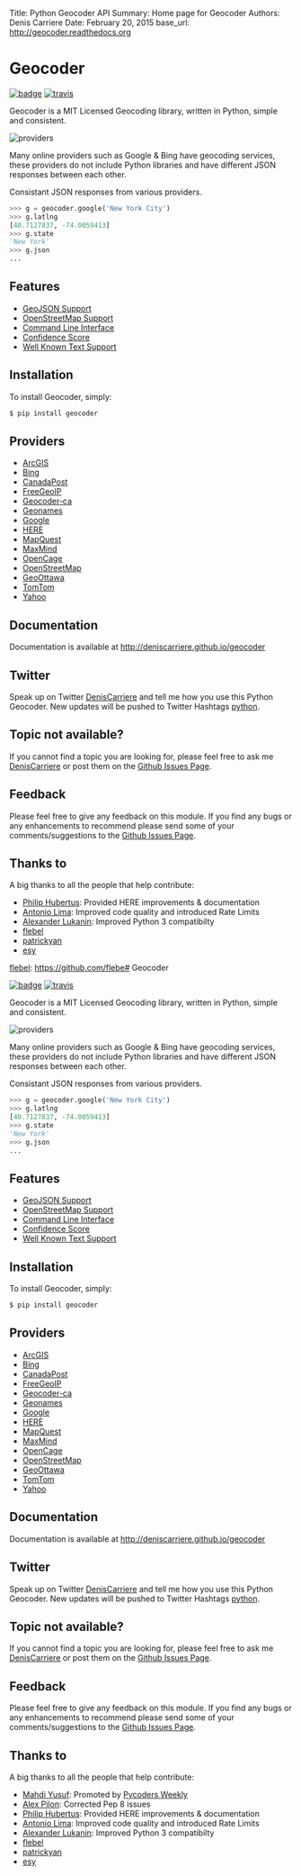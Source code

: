 Title:   Python Geocoder API
Summary: Home page for Geocoder
Authors: Denis Carriere
Date:    February 20, 2015
base_url: http://geocoder.readthedocs.org


# Geocoder

[![badge][badge]][badge_url] [![travis][travis]][travis_url]

Geocoder is a MIT Licensed Geocoding library, written in Python,
simple and consistent.

![providers][providers]

Many online providers such as Google & Bing have geocoding services,
these providers do not include Python libraries and have different
JSON responses between each other.

Consistant JSON responses from various providers.

```python
>>> g = geocoder.google('New York City')
>>> g.latlng
[40.7127837, -74.0059413]
>>> g.state
'New York'
>>> g.json
...
```

## Features

- [GeoJSON Support]
- [OpenStreetMap Support]
- [Command Line Interface]
- [Confidence Score]
- [Well Known Text Support]

## Installation

To install Geocoder, simply:

```bash
$ pip install geocoder
```

## Providers

- [ArcGIS]
- [Bing]
- [CanadaPost]
- [FreeGeoIP]
- [Geocoder-ca]
- [Geonames]
- [Google]
- [HERE]
- [MapQuest]
- [MaxMind]
- [OpenCage]
- [OpenStreetMap]
- [GeoOttawa]
- [TomTom]
- [Yahoo]

## Documentation

Documentation is available at http://deniscarriere.github.io/geocoder

## Twitter

Speak up on Twitter [DenisCarriere] and tell me how you use this Python Geocoder. New updates will be pushed to Twitter Hashtags [python].

## Topic not available?

If you cannot find a topic you are looking for, please feel free to ask me [DenisCarriere] or post them on the [Github Issues Page].

## Feedback

Please feel free to give any feedback on this module. If you find any bugs or any enhancements to recommend please send some of your comments/suggestions to the [Github Issues Page].

## Thanks to

A big thanks to all the people that help contribute:

* [Philip Hubertus]: Provided HERE improvements & documentation
* [Antonio Lima]: Improved code quality and introduced Rate Limits
* [Alexander Lukanin]: Improved Python 3 compatibilty
* [flebel]
* [patrickyan]
* [esy]



[Philip Hubertus]: https://twitter.com/philiphubs
[Antonio Lima]: https://twitter.com/themiurgo
[Alexander Lukanin]: https://github.com/alexanderlukanin13
[flebel]: https://github.com/flebe# Geocoder

[![badge][badge]][badge_url] [![travis][travis]][travis_url]

Geocoder is a MIT Licensed Geocoding library, written in Python,
simple and consistent.

![providers][providers]

Many online providers such as Google & Bing have geocoding services,
these providers do not include Python libraries and have different
JSON responses between each other.

Consistant JSON responses from various providers.

```python
>>> g = geocoder.google('New York City')
>>> g.latlng
[40.7127837, -74.0059413]
>>> g.state
'New York'
>>> g.json
...
```

## Features

- [GeoJSON Support]
- [OpenStreetMap Support]
- [Command Line Interface]
- [Confidence Score]
- [Well Known Text Support]

## Installation

To install Geocoder, simply:

```bash
$ pip install geocoder
```

## Providers

- [ArcGIS]
- [Bing]
- [CanadaPost]
- [FreeGeoIP]
- [Geocoder-ca]
- [Geonames]
- [Google]
- [HERE]
- [MapQuest]
- [MaxMind]
- [OpenCage]
- [OpenStreetMap]
- [GeoOttawa]
- [TomTom]
- [Yahoo]

## Documentation

Documentation is available at http://deniscarriere.github.io/geocoder

## Twitter

Speak up on Twitter [DenisCarriere] and tell me how you use this Python Geocoder. New updates will be pushed to Twitter Hashtags [python].

## Topic not available?

If you cannot find a topic you are looking for, please feel free to ask me [DenisCarriere] or post them on the [Github Issues Page].

## Feedback

Please feel free to give any feedback on this module. If you find any bugs or any enhancements to recommend please send some of your comments/suggestions to the [Github Issues Page].

## Thanks to

A big thanks to all the people that help contribute:

* [Mahdi Yusuf]: Promoted by [Pycoders Weekly]
* [Alex Pilon]: Corrected Pep 8 issues
* [Philip Hubertus]: Provided HERE improvements & documentation
* [Antonio Lima]: Improved code quality and introduced Rate Limits
* [Alexander Lukanin]: Improved Python 3 compatibilty
* [flebel]
* [patrickyan]
* [esy]


[Alex Pilon]: http://alexpilon.ca
[Mahdi Yusuf]: https://twitter.com/myusuf3
[Pycoders Weekly]: https://twitter.com/pycoders
[Philip Hubertus]: https://twitter.com/philiphubs
[Antonio Lima]: https://twitter.com/themiurgo
[Alexander Lukanin]: https://github.com/alexanderlukanin13
[flebel]: https://github.com/flebel
[patrickyan]: https://github.com/patrickyan
[esy]: https://github.com/lambda-conspiracy

[ArcGIS]: http://geocoder.readthedocs.org/providers/ArcGIS
[Bing]: http://geocoder.readthedocs.org/providers/Bing
[CanadaPost]: http://geocoder.readthedocs.org/providers/CanadaPost
[FreeGeoIP]: http://geocoder.readthedocs.org/providers/FreeGeoIP
[Geocoder-ca]: http://geocoder.readthedocs.org/providers/Geocoder-ca
[Geonames]: http://geocoder.readthedocs.org/providers/Geonames
[Google]: http://geocoder.readthedocs.org/providers/Google
[HERE]: http://geocoder.readthedocs.org/providers/HERE
[MapQuest]: http://geocoder.readthedocs.org/providers/MapQuest
[MaxMind]: http://geocoder.readthedocs.org/providers/MaxMind
[OpenCage]: http://geocoder.readthedocs.org/providers/OpenCage
[OpenStreetMap]: http://geocoder.readthedocs.org/providers/OpenStreetMap
[GeoOttawa]: http://geocoder.readthedocs.org/providers/GeoOttawa
[TomTom]: http://geocoder.readthedocs.org/providers/TomTom
[Yahoo]: http://geocoder.readthedocs.org/providers/Yahoo

[GeoJSON Support]: http://geocoder.readthedocs.org/features/GeoJSON
[OpenStreetMap Support]: http://geocoder.readthedocs.org/features/OpenStreetMap
[Command Line Interface]: http://geocoder.readthedocs.org/features/Command-Line-Interface
[Confidence Score]: http://geocoder.readthedocs.org/features/Confidence-Score
[Well Known Text Support]: http://geocoder.readthedocs.org/features/Well-Known-Text-Support

[providers]: http://i.imgur.com/vUJKCGl.png
[badge_url]: http://badge.fury.io/py/geocoder
[travis_url]: https://travis-ci.org/DenisCarriere/geocoder
[badge]: https://badge.fury.io/py/geocoder.png
[travis]: https://travis-ci.org/DenisCarriere/geocoder.png?branch=master
[DenisCarriere]: https://twitter.com/DenisCarriere
[python]: https://twitter.com/search?q=%23python
[Github Issues Page]: https://github.com/DenisCarriere/geocoder/issues

